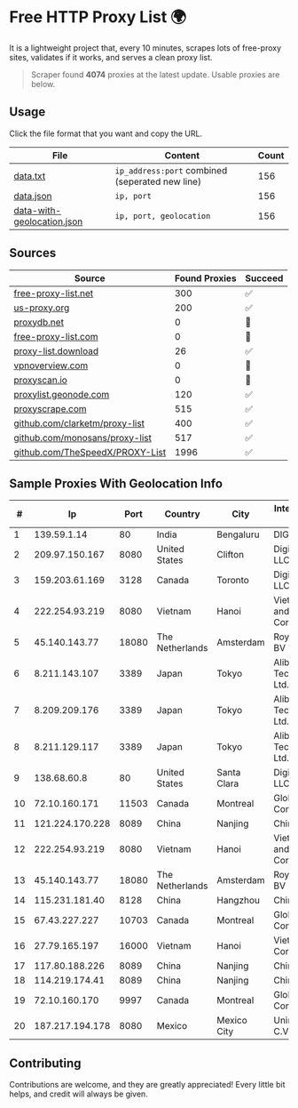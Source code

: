 
# Free HTTP Proxy List 🌍

It is a lightweight project that, every 10 minutes, scrapes lots of free-proxy sites, validates if it works, and serves a clean proxy list.


> Scraper found **4074** proxies at the latest update. Usable proxies are below.

## Usage

Click the file format that you want and copy the URL.


|File|Content|Count|
|----|-------|-----|
|[data.txt](https://raw.githubusercontent.com/themiralay/Proxy-List-World/master/data.txt)|`ip_address:port` combined (seperated new line)|156|
|[data.json](https://raw.githubusercontent.com/themiralay/Proxy-List-World/master/data.json)|`ip, port`|156|
|[data-with-geolocation.json](https://raw.githubusercontent.com/themiralay/Proxy-List-World/master/data-with-geolocation.json)|`ip, port, geolocation`|156|

## Sources

|Source|Found Proxies|Succeed|
|------|-------------|-------|
|[free-proxy-list.net](https://free-proxy-list.net)|300|✅|
|[us-proxy.org](https://www.us-proxy.org)|200|✅|
|[proxydb.net](http://proxydb.net)|0|🚫|
|[free-proxy-list.com](https://free-proxy-list.com/?page=&port=&type%5B%5D=http&type%5B%5D=https&up_time=0&search=Search)|0|🚫|
|[proxy-list.download](https://www.proxy-list.download/HTTP)|26|✅|
|[vpnoverview.com](https://vpnoverview.com/privacy/anonymous-browsing/free-proxy-servers)|0|🚫|
|[proxyscan.io](https://www.proxyscan.io)|0|🚫|
|[proxylist.geonode.com](https://proxylist.geonode.com/api/proxy-list?limit=300&page=1&sort_by=lastChecked&sort_type=desc&protocols=http,https)|120|✅|
|[proxyscrape.com](https://api.proxyscrape.com/v2/?request=displayproxies&protocol=http&timeout=10000&country=all&ssl=all&anonymity=all)|515|✅|
|[github.com/clarketm/proxy-list](https://raw.githubusercontent.com/clarketm/proxy-list/master/proxy-list-raw.txt)|400|✅|
|[github.com/monosans/proxy-list](https://raw.githubusercontent.com/monosans/proxy-list/main/proxies/http.txt)|517|✅|
|[github.com/TheSpeedX/PROXY-List](https://raw.githubusercontent.com/TheSpeedX/PROXY-List/master/http.txt)|1996|✅|


## Sample Proxies With Geolocation Info

|#|Ip|Port|Country|City|Internet Service Provider|
|-|--|----|-------|----|-------------------------|
|1|139.59.1.14|80|India|Bengaluru|DIGITALOCEAN|
|2|209.97.150.167|8080|United States|Clifton|DigitalOcean, LLC|
|3|159.203.61.169|3128|Canada|Toronto|DigitalOcean, LLC|
|4|222.254.93.219|8080|Vietnam|Hanoi|VietNam Post and Telecom Corporation|
|5|45.140.143.77|18080|The Netherlands|Amsterdam|RoyaleHosting BV|
|6|8.211.143.107|3389|Japan|Tokyo|Alibaba (US) Technology Co., Ltd.|
|7|8.209.209.176|3389|Japan|Tokyo|Alibaba (US) Technology Co., Ltd.|
|8|8.211.129.117|3389|Japan|Tokyo|Alibaba (US) Technology Co., Ltd.|
|9|138.68.60.8|80|United States|Santa Clara|DigitalOcean, LLC|
|10|72.10.160.171|11503|Canada|Montreal|GloboTech Communications|
|11|121.224.170.228|8089|China|Nanjing|China Telecom|
|12|222.254.93.219|8080|Vietnam|Hanoi|VietNam Post and Telecom Corporation|
|13|45.140.143.77|18080|The Netherlands|Amsterdam|RoyaleHosting BV|
|14|115.231.181.40|8128|China|Hangzhou|China Telecom|
|15|67.43.227.227|10703|Canada|Montreal|GloboTech Communications|
|16|27.79.165.197|16000|Vietnam|Hanoi|Viettel Corporation|
|17|117.80.188.226|8089|China|Nanjing|China Telecom|
|18|114.219.174.41|8089|China|Nanjing|China Telecom|
|19|72.10.160.170|9997|Canada|Montreal|GloboTech Communications|
|20|187.217.194.178|8080|Mexico|Mexico City|Uninet S.A. de C.V.|



## Contributing

Contributions are welcome, and they are greatly appreciated! Every
little bit helps, and credit will always be given.

